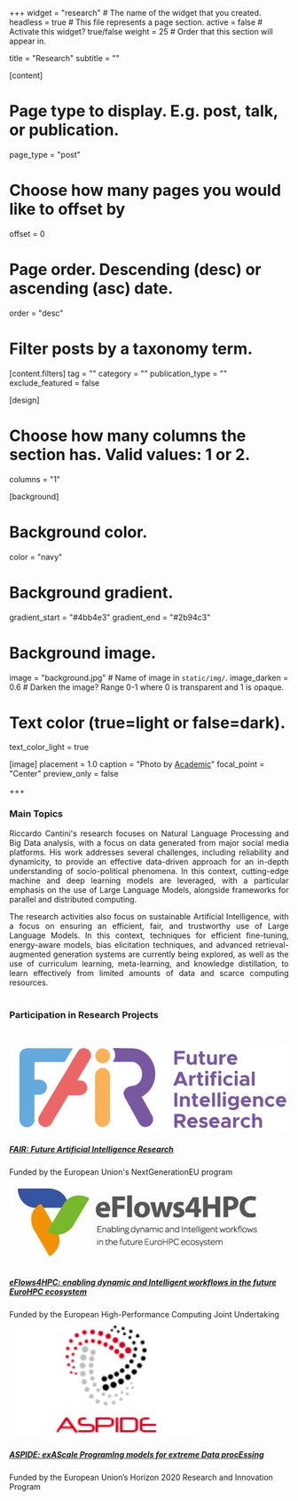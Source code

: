 +++
widget = "research"  # The name of the widget that you created.
headless = true  # This file represents a page section.
active = false  # Activate this widget? true/false
weight = 25 # Order that this section will appear in.

title = "Research"
subtitle = ""


[content]
  # Page type to display. E.g. post, talk, or publication.
  page_type = "post"
  
  
  # Choose how many pages you would like to offset by
  offset = 0

  # Page order. Descending (desc) or ascending (asc) date.
  order = "desc"

  # Filter posts by a taxonomy term.
  [content.filters]
    tag = ""
    category = ""
    publication_type = ""
    exclude_featured = false

[design]
  # Choose how many columns the section has. Valid values: 1 or 2.
  columns = "1"


[background]
  # Background color.
  color = "navy"
  
  # Background gradient.
  gradient_start = "#4bb4e3"
  gradient_end = "#2b94c3"
  
  # Background image.
  image = "background.jpg"  # Name of image in `static/img/`.
  image_darken = 0.6  # Darken the image? Range 0-1 where 0 is transparent and 1 is opaque.

  # Text color (true=light or false=dark).
  text_color_light = true

[image]
placement = 1.0
caption = "Photo by [Academic](https://sourcethemes.com/academic/)"
focal_point = "Center"
preview_only = false

+++
<div style="text-align: justify">
<h3><b>Main Topics</b></h3>
Riccardo Cantini's research focuses on Natural Language Processing and Big Data analysis,  with a focus on data generated from major social media platforms. His work addresses several challenges, including reliability and dynamicity, to provide an effective data-driven approach for an in-depth understanding of socio-political phenomena. In this context, cutting-edge machine and deep learning models are leveraged, with a particular emphasis on the use of Large Language Models, alongside frameworks for parallel and distributed computing.

The research activities also focus on sustainable Artificial Intelligence, with a focus on ensuring an efficient, fair, and trustworthy use of Large Language Models. In this context, techniques for efficient fine-tuning, energy-aware models, bias elicitation techniques, and advanced retrieval-augmented generation systems are currently being explored, as well as the use of curriculum learning, meta-learning, and knowledge distillation, to learn effectively from limited amounts of data and scarce computing resources.
<br><br>
<div style="text-align: left">
<h3><b>Participation in Research Projects</b></h3>
<div class="media stream-item" style="margin-top: 40px;">
	<div class="mr-3">
		<a href="https://doi.org/10.1142/q0444" target="_blank">
			<img src="logos/FAIR_logo.png" alt="FAIR_LOGO" style="margin-top: 0px;"></a>
	</div>
	<div class="media-body">
		<h5 class="mb-0 mt-0"><a href="https://fondazione-fair.it/" target="_blank">
FAIR: Future Artificial Intelligence Research</a></h5>
		<div class="stream-meta article-metadata">
			<div>
				<span>Funded by the European Union's NextGenerationEU program</span>
			</div>
		</div>
	</div>
</div>
<div class="media stream-item">
	<div class="mr-3" style="margin-top:5px;">
		<a href="https://doi.org/10.1142/q0444" target="_blank">
			<img src="logos/eFlows4HPC_logo.png" alt="eFlows4HPC_logo" style="margin-top: 0px;"></a>
	</div>
	<div class="media-body">
		<h5 class="mb-0 mt-0"><a href="https://eflows4hpc.eu/" target="_blank">
eFlows4HPC: enabling dynamic and Intelligent workflows in the future EuroHPC ecosystem</a></h5>
		<div class="stream-meta article-metadata">
			<div>
				<span>Funded by the European High-Performance Computing Joint Undertaking</span>
			</div>
		</div>
	</div>
</div>
<div class="media stream-item">
	<div class="mr-3" style="margin-top:5px;">
		<a href="https://doi.org/10.1142/q0444" target="_blank">
			<img src="logos/ASPIDE_logo.png" alt="ASPIDE_logo" style="margin-top: 0px; margin-bottom:0px;"></a>
	</div>
	<div class="media-body">
		<h5 class="mb-0 mt-0"><a href="https://cordis.europa.eu/project/id/801091" target="_blank">
ASPIDE: exAScale ProgramIng models for extreme Data procEssing</a></h5>
		<div class="stream-meta article-metadata">
			<div>
				<span>Funded by the European Union’s Horizon 2020 Research and Innovation Program</span>
			</div>
		</div>
	</div>
</div>

